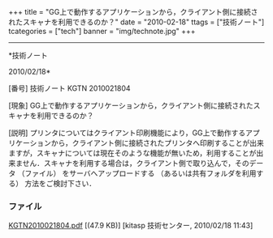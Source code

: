 ﻿+++
title = "GG上で動作するアプリケーションから，クライアント側に接続されたスキャナを利用できるのか？"
date = "2010-02-18"
ttags = ["技術ノート"]
tcategories = ["tech"]
banner = "img/technote.jpg"
+++

-----------------------------------------------------------------------------------------------------------------------------

*技術ノート

2010/02/18*


[番号]
技術ノート KGTN 2010021804

[現象]
GG上で動作するアプリケーションから，クライアント側に接続されたスキャナを利用できるのか？

[説明]
プリンタについてはクライアント印刷機能により，GG上で動作するアプリケーションから，クライアント側に接続されたプリンタへ印刷することが出来ますが，スキャナについては現在そのような機能が無いため，利用することが出来ません．スキャナを利用する場合は，クライアント側で取り込んで，そのデータ
（ファイル） をサーバへアップロードする
（あるいは共有フォルダを利用する） 方法をご検討下さい．


### ファイル

 
 


[KGTN2010021804.pdf](http://techreport.kitasp.net/attachments/download/57/KGTN2010021804.pdf)
 [(47.9 KB)] [kitasp 技術センター, 2010/02/18
11:43]


 


 


